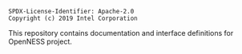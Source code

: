 ```text
SPDX-License-Identifier: Apache-2.0
Copyright (c) 2019 Intel Corporation
```

This repository contains documentation and interface definitions for OpenNESS 
project.

